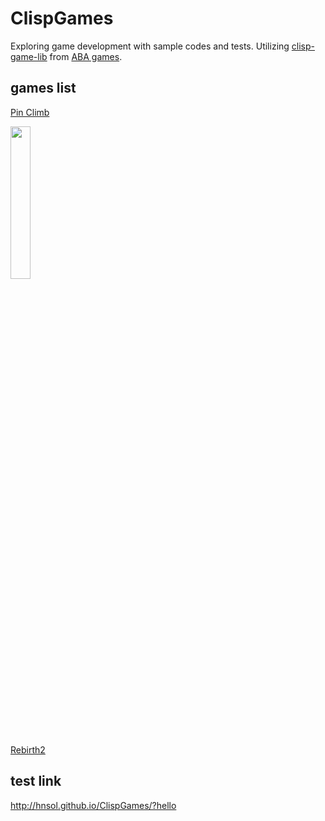 # ClispGames

Exploring game development with sample codes and tests. Utilizing [clisp-game-lib](https://github.com/abagames/crisp-game-lib) from [ABA games](http://www.asahi-net.or.jp/~cs8k-cyu/).


## games list

[Pin Climb](http://hnsol.github.io/ClispGames/?pinclimb)

<a href="http://hnsol.github.io/ClispGames/?pinclimb"><img src="https://cdn-ak.f.st-hatena.com/images/fotolife/m/masatora_bd5/20230930/20230930091433.png" width="25%" loading="lazy"></a>

[Rebirth2](http://hnsol.github.io/ClispGames/?rebirth2)


## test link

http://hnsol.github.io/ClispGames/?hello

